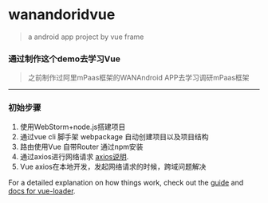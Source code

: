 # wanandoridvue

> a android app project by vue frame

### 通过制作这个demo去学习Vue 

> 之前制作过阿里mPaas框架的WANAndroid APP去学习调研mPaas框架
***
### 初始步骤

1. 使用WebStorm+node.js搭建项目
2. 通过vue cli 脚手架 webpackage 自动创建项目以及项目结构
3. 路由使用Vue 自带Router 通过npm安装
4. 通过axios进行网络请求 [axios说明](https://www.kancloud.cn/yunye/axios/234845).
5. Vue axios在本地开发，发起网络请求的时候，跨域问题解决


For a detailed explanation on how things work, check out the [guide](http://vuejs-templates.github.io/webpack/) and [docs for vue-loader](http://vuejs.github.io/vue-loader).
